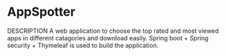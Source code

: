 # AppSpotter

DESCRIPTION
	A web application to choose the top rated and most viewed apps in different catagories and download easily. 
	Spring boot + Spring security + Thymeleaf is used to build the application.

